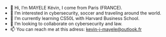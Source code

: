 - 👋 Hi, I’m MAYELE Kévin, I come from Paris (FRANCE).
- 👀 I’m interested in cybersecurity, soccer and traveling around the world.
- 🌱 I’m currently learning CS50L with Harvard Business School.
- 💞️ I’m looking to collaborate on cybersecurity and law.
- 📫 You can reach me at this adress: kevin-j-mayele@outlook.fr

<!---
mayele177/mayele177 is a ✨ special ✨ repository because its `README.md` (this file) appears on your GitHub profile.
You can click the Preview link to take a look at your changes.
--->
